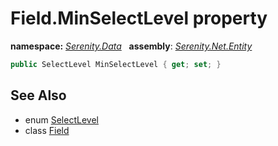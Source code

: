 # Field.MinSelectLevel property
**namespace:** *[Serenity.Data](../../README.md#serenity.data-namespace)*   **assembly**: *[Serenity.Net.Entity](../../README.md)*

```csharp
public SelectLevel MinSelectLevel { get; set; }
```

## See Also

* enum [SelectLevel](../Serenity.Net.Data/../SelectLevel.md)
* class [Field](../Field.md)